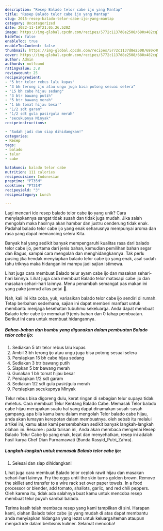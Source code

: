 ```yaml
---
description: "Resep Balado telor cabe ijo yang Mantap"
title: "Resep Balado telor cabe ijo yang Mantap"
slug: 2015-resep-balado-telor-cabe-ijo-yang-mantap
category: Uncategorized
date: 2022-11-19T21:05:26.520Z
image: https://img-global.cpcdn.com/recipes/5772c1137d8e2508/680x482cq70/balado-telor-cabe-ijo-foto-resep-utama.jpg
hideToc: false
enableToc: true
enableTocContent: false
thumbnail: https://img-global.cpcdn.com/recipes/5772c1137d8e2508/680x482cq70/balado-telor-cabe-ijo-foto-resep-utama.jpg
cover: https://img-global.cpcdn.com/recipes/5772c1137d8e2508/680x482cq70/balado-telor-cabe-ijo-foto-resep-utama.jpg
author: Admin
authorAv: notfound
ratingvalue: 3.8
reviewcount: 25
recipeingredient:
- "5 btr telor rebus lalu kupas"
- "3 bh terong ijo atau ungu juga bisa potong sesuai selera"
- "15 bh cabe hijau sedang"
- "3 btr bawang putih"
- "5 btr bawang merah"
- "1 bh tomat hijau besar"
- "1/2 sdt garam"
- "1/2 sdt gula pasirgula merah"
- "secukupnya Minyak"
recipeinstructions:

- "Sudah jadi dan siap dihidangkan!"
categories:
- Resep
tags:
- balado
- telor
- cabe

katakunci: balado telor cabe 
nutrition: 111 calories
recipecuisine: Indonesian
preptime: "PT35M"
cooktime: "PT31M"
recipeyield: "3"
recipecategory: Lunch

---
```





Lagi mencari ide resep balado telor cabe ijo yang unik? Cara menyiapkannya sangat tidak susah dan tidak juga mudah. Jika salah mengolah maka hasilnya akan hambar dan justru cenderung tidak enak. Padahal balado telor cabe ijo yang enak seharusnya mempunyai aroma dan rasa yang dapat memancing selera Kita.





Banyak hal yang sedikit banyak mempengaruhi kualitas rasa dari balado telor cabe ijo, pertama dari jenis bahan, kemudian pemilihan bahan segar dan Bagus, sampai cara mengolah dan menghidangkannya. Tak perlu pusing jika hendak menyiapkan balado telor cabe ijo yang enak,      asal sudah tahu triknya maka hidangan ini mampu jadi sajian istimewa.














Lihat juga cara membuat Balado telur ayam cabe ijo dan masakan sehari-hari lainnya. Lihat juga cara membuat Balado telor matasapi cabe ijo dan masakan sehari-hari lainnya. Menu penambah semangat pas makan ini yang pake jamrud alias petai 🤭.






Nah, kali ini kita coba, yuk, variasikan balado telor cabe ijo sendiri di rumah. Tetap berbahan sederhana, sajian ini dapat memberi manfaat untuk membantu menjaga kesehatan tubuhmu sekeluarga. Anda dapat membuat Balado telor cabe ijo memakai 9 jenis bahan dan 0 tahap pembuatan. Berikut ini cara untuk membuat hidangannya.

<!--inarticleads1-->

##### Bahan-bahan dan bumbu yang digunakan dalam pembuatan Balado telor cabe ijo:

1. Sediakan 5 btr telor rebus lalu kupas
1. Ambil 3 bh terong ijo atau ungu juga bisa potong sesuai selera
1. Persiapkan 15 bh cabe hijau sedang
1. Sediakan 3 btr bawang putih
1. Siapkan 5 btr bawang merah
1. Gunakan 1 bh tomat hijau besar
1. Persiapkan 1/2 sdt garam
1. Sediakan 1/2 sdt gula pasir/gula merah
1. Persiapkan secukupnya Minyak


Telur rebus bisa digoreng dulu, kerat ringan di sebagian telur supaya tidak meletus. Cara membuat Telur Kentang Balado Cabe. Memasak Telor balado cabe hijau merupakan suatu hal yang dapat dinamakan susah-susah gampang. apa bila kamu baru dalam mengolah Telor balado cabe hijau, anda akan lumayan kerepotan dalam membuatnya. oleh sebab itu melalui artikel ini, kamu akan kami persembahkan sedikit banyak langkah-langkah olahan ini. Resume : pada tulisan ini, Anda akan membaca mengenai Resep Balado Telur Cabe Ijo yang enak, lezat dan menyehatkan, resep ini adalah hasil karya Chef Dian Purnamawati (Bunda Rasyid_Putri_Zahra). 

<!--inarticleads2-->

##### Langkah-langkah untuk memasak Balado telor cabe ijo:


1. Selesai dan siap dihidangkan!

Lihat juga cara membuat Balado telor ceplok rawit hijau dan masakan sehari-hari lainnya. Fry the eggs until the skin turns golden brown. Remove the skillet and transfer to a wire rack set over paper towels. In a food processor or blender, add tomato, shallots, garlic, and red chili peppers. Oleh karena itu, tidak ada salahnya buat kamu untuk mencoba resep membuat telur puyuh sambal balado. 

Terima kasih telah membaca resep yang kami tampilkan di sini. Harapan kami, olahan Balado telor cabe ijo yang mudah di atas dapat membantu anda menyiapkan hidangan yang lezat untuk keluarga/teman ataupun menjadi ide dalam berbisnis kuliner. Selamat mencoba!
